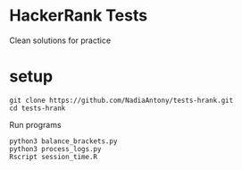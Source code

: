 # HackerRank Tests

Clean solutions for practice

# setup

```
git clone https://github.com/NadiaAntony/tests-hrank.git
cd tests-hrank
```

Run programs

```
python3 balance_brackets.py
python3 process_logs.py
Rscript session_time.R
```
